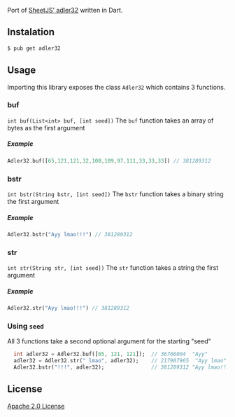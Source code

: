 Port of [SheetJS' adler32](https://github.com/SheetJS/js-adler32) written in Dart.

## Instalation

  ```bash
  $ pub get adler32
  ```

## Usage

  Importing this library exposes the class `Adler32` which contains 3 functions.

### buf
  `int buf(List<int> buf, [int seed])`
  The `buf` function takes an array of bytes as the first argument

  ##### Example
  ```dart
  Adler32.buf([65,121,121,32,108,109,97,111,33,33,33]) // 381289312
  ```

### bstr
  `int bstr(String bstr, [int seed])`
  The `bstr` function takes a binary string the first argument

  ##### Example
  ```dart
  Adler32.bstr("Ayy lmao!!!") // 381289312
  ```

### str
  `int str(String str, [int seed])`
  The `str` function takes a string the first argument

  ##### Example
  ```dart
  Adler32.str("Ayy lmao!!!") // 381289312
  ```
### Using `seed`
All 3 functions take a second optional argument for the starting "seed"

```dart
  int adler32 = Adler32.buf([65, 121, 121]);  // 36766004  "Ayy"
  adler32 = Adler32.str(" lmao", adler32);    // 217907965  "Ayy lmao"
  Adler32.bstr("!!!", adler32);               // 381289312 "Ayy lmao!!!"
```

## License
   [Apache 2.0 License](LICENSE.md)